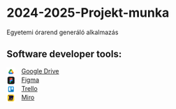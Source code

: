 # 2024-2025-Projekt-munka
Egyetemi órarend generáló alkalmazás
## Software developer tools:

<img src="./img/drive_icon.png" width="20" height="20" style="vertical-align: middle; margin-right: 10px;">
<a href="https://drive.google.com/drive/folders/1GI1A31LWNP_YLqv3hnOa-4M02VlzKX9n?usp=sharing" target="_blank">Google Drive</a> <br>

<img src="./img/figma_icon.png" width="20" height="20" style="vertical-align: middle; margin-right: 10px;">
<a href="https://www.figma.com/design/iXJbXJHyXxaZxrOFWi23jL/Untitled?t=aQdRlAzcCnlie6Qn-0" target="_blank">Figma</a> <br>

<img src="./img/trello_icon.png" width="20" height="20" style="vertical-align: middle; margin-right: 10px;">
<a href="https://trello.com/b/tAIApkoZ/scrum-board" target="_blank">Trello</a> <br>

<img src="./img/miro_icon.png" width="20" height="20" style="vertical-align: middle; margin-right: 10px;">
<a href="https://miro.com/welcomeonboard/azUyNVVMMU5jQVdVaEtuZlJBRUFmdDVDMUJBcmNycWNsbVp4bm9tNXJaZkRUb05hQm9qYmF6YmtQMmMzWVREa3wzNDU4NzY0NTg1MzMxODU4MTkxfDI/?share_link_id=805881295520" target="_blank">Miro</a>

